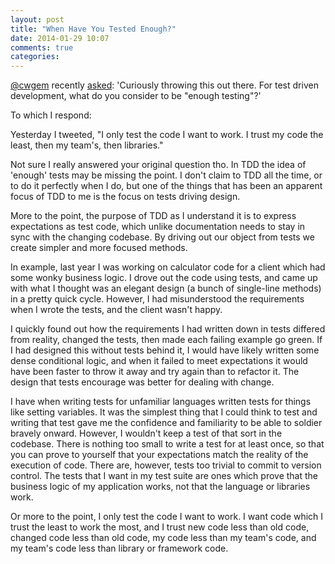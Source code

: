 ```yaml
---
layout: post
title: "When Have You Tested Enough?"
date: 2014-01-29 10:07
comments: true
categories:
---
```


[@cwgem](https://twitter.com/cwgem/) recently [asked](https://twitter.com/cwgem/status/428236585671208960): 'Curiously throwing this out there. For test driven development, what do you consider to be "enough testing"?'

To which I respond:

Yesterday I tweeted, "I only test the code I want to work. I trust my code the least, then my team's, then libraries."

Not sure I really answered your original question tho. In TDD the idea of 'enough' tests may be missing the point. I don't claim to TDD all the time, or to do it perfectly when I do, but one of the things that has been an apparent focus of TDD to me is the focus on tests driving design.

More to the point, the purpose of TDD as I understand it is to express expectations as test code, which unlike documentation needs to stay in sync with the changing codebase. By driving out our object from tests we create simpler and more focused methods.

In example, last year I was working on calculator code for a client which had some wonky business logic. I drove out the code using tests, and came up with what I thought was an elegant design (a bunch of single-line methods) in a pretty quick cycle. However, I had misunderstood the requirements when I wrote the tests, and the client wasn't happy.

I quickly found out how the requirements I had written down in tests differed from reality, changed the tests, then made each failing example go green. If I had designed this without tests behind it, I would have likely written some dense conditional logic, and when it failed to meet expectations it would have been faster to throw it away and try again than to refactor it. The design that tests encourage was better for dealing with change.

I have when writing tests for unfamiliar languages written tests for things like setting variables. It was the simplest thing that I could think to test and writing that test gave me the confidence and familiarity to be able to soldier bravely onward. However, I wouldn't keep a test of that sort in the codebase. There is nothing too small to write a test for at least once, so that you can prove to yourself that your expectations match the reality of the execution of code. There are, however, tests too trivial to commit to version control. The tests that I want in my test suite are ones which prove that the business logic of my application works, not that the language or libraries work.

Or more to the point, I only test the code I want to work. I want code which I trust the least to work the most, and I trust new code less than old code, changed code less than old code, my code less than my team's code, and my team's code less than library or framework code.